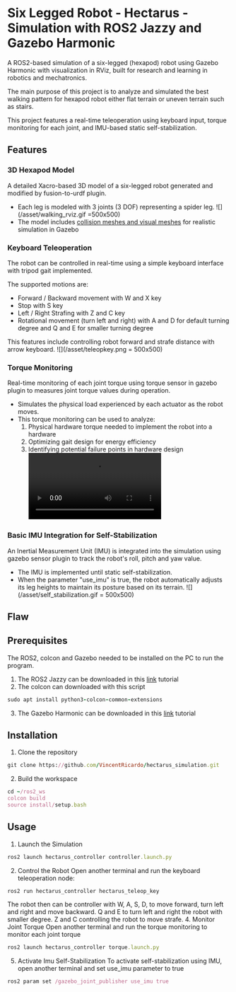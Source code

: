 # Six Legged Robot - Hectarus - Simulation with ROS2 Jazzy and Gazebo Harmonic
A ROS2-based simulation of a six-legged (hexapod) robot using Gazebo Harmonic with visualization in RViz, built for research and learning in robotics and mechatronics.

The main purpose of this project is to analyze and simulated the best walking pattern for hexapod robot either flat terrain or uneven terrain such as stairs.

This project features a real-time teleoperation using keyboard input, torque monitoring for each joint, and IMU-based static self-stabilization.

## Features
### 3D Hexapod Model
A detailed Xacro-based 3D model of a six-legged robot generated and modified by fusion-to-urdf plugin. 
- Each leg is modeled with 3 joints (3 DOF) representing a spider leg.
![](/asset/walking_rviz.gif =500x500)
- The model includes [collision meshes and visual meshes](https://github.com/VincentRicardo/hectarus_simulation/blob/4ed12e8d3b8fdac9c984391c6abc5447614acf5c/ros_ws/src/hectarus_sim/description/hectarus_core.xacro#L21C5-L33C17) for realistic simulation in Gazebo

### Keyboard Teleoperation
The robot can be controlled in real-time using a simple keyboard interface with tripod gait implemented.

The supported motions are:
- Forward / Backward movement with W and X key
- Stop with S key
- Left / Right Strafing with Z and C key
- Rotational movement (turn left and right) with A and D for default turning degree and Q and E for smaller turning degree

This features include controlling robot forward and strafe distance with arrow keyboard.
![](/asset/teleopkey.png = 500x500)

### Torque Monitoring
Real-time monitoring of each joint torque using torque sensor in gazebo plugin to measures joint torque values during operation.
- Simulates the physical load experienced by each actuator as the robot moves.
- This torque monitoring can be used to analyze:
  1. Physical hardware torque needed to implement the robot into a hardware
  2. Optimizing gait design for energy efficiency
  3. Identifying potential failure points in hardware design
![](/asset/torque_monitoring.webm)

### Basic IMU Integration for Self-Stabilization
An Inertial Measurement Unit (IMU) is integrated into the simulation using gazebo sensor plugin to track the robot's roll, pitch and yaw value.
- The IMU is implemented until static self-stabilization.
- When the parameter "use_imu" is true, the robot automatically adjusts its leg heights to maintain its posture based on its terrain.
![](/asset/self_stabilization.gif = 500x500)

## Flaw

## Prerequisites
The ROS2, colcon and Gazebo needed to be installed on the PC to run the program.
1. The ROS2 Jazzy can be downloaded in this [link](https://docs.ros.org/en/jazzy/Installation/Ubuntu-Install-Debs.html) tutorial
2. The colcon can downloaded with this script
```ruby
sudo apt install python3-colcon-common-extensions
```
3. The Gazebo Harmonic can be downloaded in this [link](https://gazebosim.org/docs/harmonic/install_ubuntu/) tutorial

## Installation
1. Clone the repository
```ruby
git clone https://github.com/VincentRicardo/hectarus_simulation.git
```
2. Build the workspace
```ruby
cd ~/ros2_ws
colcon build
source install/setup.bash
```

## Usage
1. Launch the Simulation
```ruby
ros2 launch hectarus_controller controller.launch.py
```
2. Control the Robot
Open another terminal and run the keyboard teleoperation node:
```ruby
ros2 run hectarus_controller hectarus_teleop_key
```
The robot then can be controller with W, A, S, D, to move forward, turn left and right and move backward. Q and E to turn left and right the robot with smaller degree. Z and C controlling the robot to move strafe. 
4. Monitor Joint Torque
Open another terminal and run the torque monitoring to monitor each joint torque
```ruby
ros2 launch hectarus_controller torque.launch.py
```
5. Activate Imu Self-Stabilization
To activate self-stabilization using IMU, open another terminal and set use_imu parameter to true
```ruby
ros2 param set /gazebo_joint_publisher use_imu true
```

